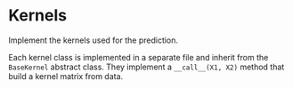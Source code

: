 # Kernels
Implement the kernels used for the prediction.

Each kernel class is implemented in a separate file and inherit from the `BaseKernel` abstract class. They implement a `__call__(X1, X2)` method that build a kernel matrix from data.
